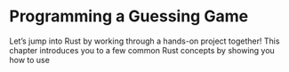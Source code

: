 # Programming a Guessing Game

Let’s jump into Rust by working through a hands-on project together! This
chapter introduces you to a few common Rust concepts by showing you how to use